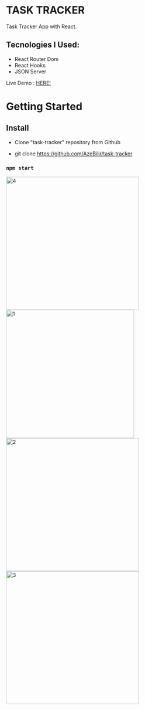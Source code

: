 # TASK TRACKER

Task Tracker App with React.

## Tecnologies I Used:

- React Router Dom
- React Hooks
- JSON Server

Live Demo : [HERE!](https://awesome-task-tracker.netlify.app/)

# Getting Started

## Install

- Clone "task-tracker" repository from Github

- git clone https://github.com/AzeBilir/task-tracker

### `npm start`
<img width="363" alt="4" src="https://user-images.githubusercontent.com/83697951/157022788-063a4a4b-66f4-4bca-a0ff-38710731552f.png">

<img width="350" alt="1" src="https://user-images.githubusercontent.com/83697951/156903954-d6b89f3e-aa2e-4d7f-ab62-6c6bb0c260a0.png">

<img width="363" alt="2" src="https://user-images.githubusercontent.com/83697951/156903970-728cb3a5-c539-4b89-a1a3-575f14b25e12.png">

<img width="363" alt="3" src="https://user-images.githubusercontent.com/83697951/156904022-29295eba-b5be-4aa2-a93e-9364a945b3b8.png">
